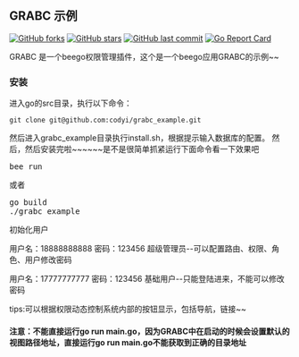 ## GRABC 示例
[![GitHub forks](https://img.shields.io/github/forks/codyi/grabc_example.svg?style=social&label=Forks)](https://github.com/codyi/grabc_example/network)
[![GitHub stars](https://img.shields.io/github/stars/codyi/grabc_example.svg?style=social&label=Starss)](https://github.com/codyi/grabc_example/stargazers)
[![GitHub last commit](https://img.shields.io/github/last-commit/codyi/grabc_example.svg)](https://github.com/codyi/grabc_example)
[![Go Report Card](https://goreportcard.com/badge/github.com/codyi/grabc_example)](https://goreportcard.com/report/github.com/codyi/grabc_example)  

GRABC 是一个beego权限管理插件，这个是一个beego应用GRABC的示例~~

### 安装
进入go的src目录，执行以下命令：

    git clone git@github.com:codyi/grabc_example.git
    
然后进入grabc_example目录执行install.sh，根据提示输入数据库的配置。
然后，然后安装完啦~~~~~~是不是很简单抓紧运行下面命令看一下效果吧

<pre>
bee run
</pre>
或者
<pre>
go build
./grabc_example
</pre>

初始化用户  

用户名：18888888888 密码：123456  超级管理员--可以配置路由、权限、角色、用户修改密码  

用户名：17777777777 密码：123456  基础用户--只能登陆进来，不能可以修改密码  


tips:可以根据权限动态控制系统内部的按钮显示，包括导航，链接~~

#### 注意：不能直接运行go run main.go，因为GRABC中在启动的时候会设置默认的视图路径地址，直接运行go run main.go不能获取到正确的目录地址
